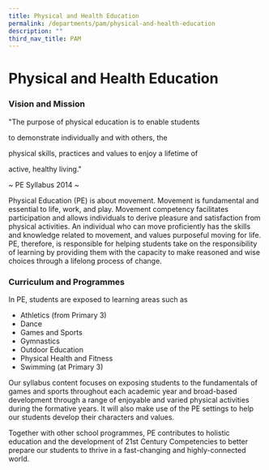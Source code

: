 ```yaml
---
title: Physical and Health Education
permalink: /departments/pam/physical-and-health-education
description: ""
third_nav_title: PAM
---
```

# **Physical and Health Education**

### Vision and Mission

"The purpose of physical education is to enable students

to demonstrate individually and with others, the

physical skills, practices and values to enjoy a lifetime of

active, healthy living."

~ PE Syllabus 2014 ~

Physical Education (PE) is about movement. Movement is fundamental and essential to life, work, and play. Movement competency facilitates participation and allows individuals to derive pleasure and satisfaction from physical activities. An individual who can move proficiently has the skills and knowledge related to movement, and values purposeful moving for life. PE, therefore, is responsible for helping students take on the responsibility of learning by providing them with the capacity to make reasoned and wise choices through a lifelong process of change. 


### Curriculum and Programmes

In PE, students are exposed to learning areas such as

*   Athletics (from Primary 3)
*   Dance
*   Games and Sports
*   Gymnastics
*   Outdoor Education
*   Physical Health and Fitness
*   Swimming (at Primary 3)

Our syllabus content focuses on exposing students to the fundamentals of games and sports throughout each academic year and broad-based development through a range of enjoyable and varied physical activities during the formative years. It will also make use of the PE settings to help our students develop their characters and values.

Together with other school programmes, PE contributes to holistic education and the development of 21st Century Competencies to better prepare our students to thrive in a fast-changing and highly-connected world.